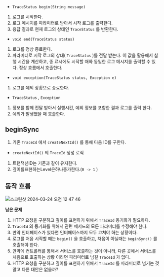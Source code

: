 - `TraceStatus begin(String message)`
1. 로그를 시작한다.
2. 로그 메시지를 파라미터로 받아서 시작 로그를 출력한다.
3. 응답 결과로 현재 로그의 상태인 `TraceStatus` 를 반환한다.
- `void end(TraceStatus status)`
1. 로그를 정상 종료한다.
2. 파라미터로 시작 로그의 상태( `TraceStatus` )를 전달 받는다. 이 값을 활용해서 실행 시간을 계산하고, 종 료시에도 시작할 때와 동일한 로그 메시지를 출력할 수 있다.
정상 흐름에서 호출한다.
- `void exception(TraceStatus status, Exception e)`
1. 로그를 예외 상황으로 종료한다.
- `TraceStatus` , `Exception` 
1. 정보를 함께 전달 받아서 실행시간, 예외 정보를 포함한 결과 로그를 출력 한다.
2. 예외가 발생했을 때 호출한다.

## beginSync
1. 기존 `TraceId` 에서 `createNextId()` 를 통해 다음 ID를 구한다.
- `createNextId()` 의 `TraceId` 생성 로직
1. 트랜잭션ID는 기존과 같이 유지한다.
2. 깊이를표현하는Level은하나증가한다.(`0 -> 1` )

## 동작 흐름
![스크린샷 2024-03-24 오전 12 47 46](https://github.com/yunhwane/spring-advanced/assets/147581818/9b73c90b-7299-41a6-b060-7e5861dfda44)



**남은 문제**
1. HTTP 요청을 구분하고 깊이를 표현하기 위해서 `TraceId` 동기화가 필요하다.
2. `TraceId` 의 동기화를 위해서 관련 메서드의 모든 파라미터를 수정해야 한다.
3. 만약 인터페이스가 있다면 인터페이스까지 모두 고쳐야 하는 상황이다.
4. 로그를 처음 시작할 때는 `begin()` 을 호출하고, 처음이 아닐때는 `beginSync()` 를 호출해야 한다.
5. 만약에 컨트롤러를 통해서 서비스를 호출하는 것이 아니라, 다른 곳에서 서비스를 처음으로 호출하는 상황 이라면 파리미터로 넘길 `TraceId` 가 없다.
6. HTTP 요청을 구분하고 깊이를 표현하기 위해서 `TraceId` 를 파라미터로 넘기는 것 말고 다른 대안은 없을까?
 
